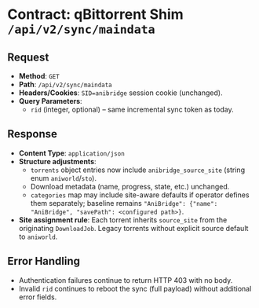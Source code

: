 # Contract: qBittorrent Shim `/api/v2/sync/maindata`

## Request
- **Method**: `GET`
- **Path**: `/api/v2/sync/maindata`
- **Headers/Cookies**: `SID=anibridge` session cookie (unchanged).
- **Query Parameters**:
  - `rid` (integer, optional) – same incremental sync token as today.

## Response
- **Content Type**: `application/json`
- **Structure adjustments**:
  - `torrents` object entries now include `anibridge_source_site` (string enum `aniworld`/`sto`).
  - Download metadata (name, progress, state, etc.) unchanged.
  - `categories` map may include site-aware defaults if operator defines them separately; baseline remains `"AniBridge": {"name": "AniBridge", "savePath": <configured path>}`.
- **Site assignment rule**: Each torrent inherits `source_site` from the originating `DownloadJob`. Legacy torrents without explicit source default to `aniworld`.

## Error Handling
- Authentication failures continue to return HTTP 403 with no body.
- Invalid `rid` continues to reboot the sync (full payload) without additional error fields.
